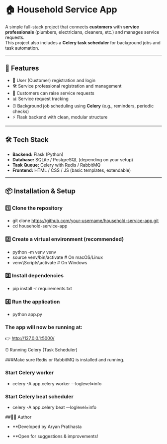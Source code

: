 # 🏠 Household Service App  

A simple full-stack project that connects **customers** with **service professionals** (plumbers, electricians, cleaners, etc.) and manages service requests.  
This project also includes a **Celery task scheduler** for background jobs and task automation.  

---

## 🚀 Features  
- 👤 User (Customer) registration and login  
- 🛠️ Service professional registration and management  
- 📑 Customers can raise service requests  
- 📊 Service request tracking  
- ⏰ Background job scheduling using **Celery** (e.g., reminders, periodic checks)  
- ⚡ Flask backend with clean, modular structure  

---

## 🛠 Tech Stack  
- **Backend:** Flask (Python)  
- **Database:** SQLite / PostgreSQL (depending on your setup)  
- **Task Queue:** Celery with Redis / RabbitMQ  
- **Frontend:** HTML / CSS / JS (basic templates, extendable)  

---

## 📦 Installation & Setup  


### 1️⃣ Clone the repository
- git clone https://github.com/your-username/household-service-app.git
- cd household-service-app

### 2️⃣ Create a virtual environment (recommended)
- python -m venv venv
- source venv/bin/activate   # On macOS/Linux
- venv\Scripts\activate      # On Windows

### 3️⃣ Install dependencies
- pip install -r requirements.txt

### 4️⃣ Run the application
- python app.py

### The app will now be running at:
 👉 http://127.0.0.1:5000/

⏰ Running Celery (Task Scheduler)

###Make sure Redis or RabbitMQ is installed and running.

### Start Celery worker
- celery -A app.celery worker --loglevel=info

### Start Celery beat scheduler
- celery -A app.celery beat --loglevel=info

##👨‍💻 Author

- **Developed by Aryan Pratihasta

- **Open for suggestions & improvements!
